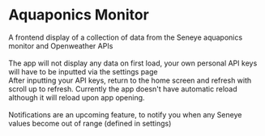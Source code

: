 # Aquaponics Monitor

A frontend display of a collection of data from the Seneye aquaponics monitor and Openweather APIs
<br><br>
The app will not display any data on first load, your own personal API keys will have to be inputted via the settings page
<br>
After inputting your API keys, return to the home screen and refresh with scroll up to refresh. Currently the app doesn't have automatic reload although it will reload upon app opening.
<br><br>
Notifications are an upcoming feature, to notify you when any Seneye values become out of range (defined in settings)
